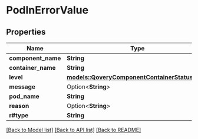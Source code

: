 # PodInErrorValue

## Properties

Name | Type | Description | Notes
------------ | ------------- | ------------- | -------------
**component_name** | **String** |  | 
**container_name** | **String** |  | 
**level** | [**models::QoveryComponentContainerStatusLevel**](QoveryComponentContainerStatusLevel.md) |  | 
**message** | Option<**String**> |  | [optional]
**pod_name** | **String** |  | 
**reason** | Option<**String**> |  | [optional]
**r#type** | **String** |  | 

[[Back to Model list]](../README.md#documentation-for-models) [[Back to API list]](../README.md#documentation-for-api-endpoints) [[Back to README]](../README.md)


